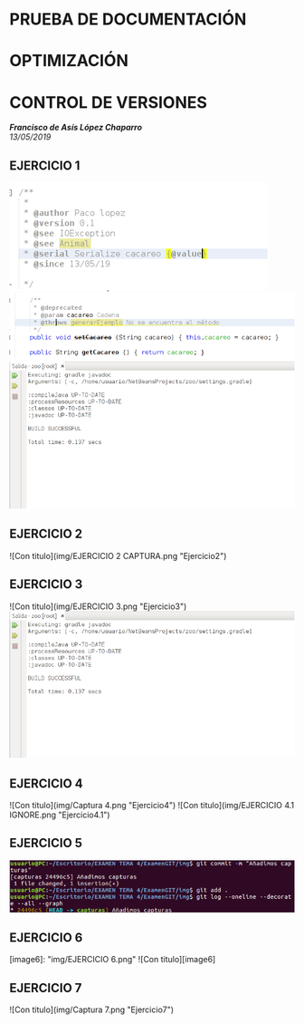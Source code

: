 # PRUEBA DE DOCUMENTACIÓN
# OPTIMIZACIÓN
# CONTROL DE VERSIONES   

***Francisco de Asís López Chaparro***  
*13/05/2019*  

## EJERCICIO 1
![Con titulo](img/EJERCICIO1.png "Ejercicio1")
![Con titulo](img/EJERCICIO1.1.png "Ejercicio1.1")
![Con titulo](img/EJERCICIO1.3.png "Ejercicio1.3")

## EJERCICIO 2
![Con titulo](img/EJERCICIO 2 CAPTURA.png "Ejercicio2")

## EJERCICIO 3

![Con titulo](img/EJERCICIO 3.png "Ejercicio3")
![Con titulo](img/EJERCICIO1.3.png "Ejercicio3.1")
## EJERCICIO 4
![Con titulo](img/Captura 4.png "Ejercicio4")
![Con titulo](img/EJERCICIO 4.1 IGNORE.png "Ejercicio4.1")

## EJERCICIO 5

![Con titulo](img/EJERCICIO5.png "Ejercicio 5")
## EJERCICIO 6

[image6]: "img/EJERCICIO 6.png"
![Con titulo][image6]

## EJERCICIO 7
![Con titulo](img/Captura 7.png "Ejercicio7")




